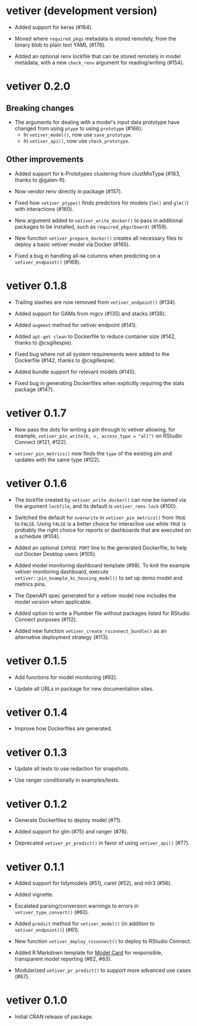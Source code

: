 # vetiver (development version)

* Added support for keras (#164).

* Moved where `required_pkgs` metadata is stored remotely, from the binary blob to plain text YAML (#176).

* Added an optional renv lockfile that can be stored remotely in model metadata, with a new `check_renv` argument for reading/writing (#154).

# vetiver 0.2.0

## Breaking changes

* The arguments for dealing with a model's input data prototype have changed from using `ptype` to using `prototype` (#166): 
    * In `vetiver_model()`, now use `save_prototype`.
    * In `vetiver_api()`, now use `check_prototype`.

## Other improvements

* Added support for k-Prototypes clustering from clustMixType (#163, thanks to @galen-ft).

* Now vendor renv directly in package (#157).

* Fixed how `vetiver_ptype()` finds predictors for models (`lm()` and `glm()`) with interactions (#160).

* New argument added to `vetiver_write_docker()` to pass in additional packages to be installed, such as `required_pkgs(board)` (#159).

* New function `vetiver_prepare_docker()` creates all necessary files to deploy a basic vetiver model via Docker (#165).

* Fixed a bug in handling all-`NA` columns when predicting on a `vetiver_endpoint()` (#169).

# vetiver 0.1.8

* Trailing slashes are now removed from `vetiver_endpoint()` (#134).

* Added support for GAMs from mgcv (#135) and stacks (#138).

* Added `augment` method for vetiver endpoint (#141).

* Added `apt-get clean` to Dockerfile to reduce container size (#142, thanks to @csgillespie).

* Fixed bug where not all system requirements were added to the Dockerfile (#142, thanks to @csgillespie).

* Added bundle support for relevant models (#145).

* Fixed bug in generating Dockerfiles when explicitly requiring the stats package (#147).

# vetiver 0.1.7

* Now pass the dots for writing a pin through to vetiver allowing, for example, `vetiver_pin_write(b, v, access_type = "all")` on RStudio Connect (#121, #122).

* `vetiver_pin_metrics()` now finds the `type` of the existing pin and updates with the same type (#122).

# vetiver 0.1.6

* The lockfile created by `vetiver_write_docker()` can now be named via the argument `lockfile`, and its default is `vetiver_renv.lock` (#100).

* Switched the default for `overwrite` in `vetiver_pin_metrics()` from `TRUE` to `FALSE`. Using `FALSE` is a better choice for interactive use while `TRUE` is probably the right choice for reports or dashboards that are executed on a schedule (#104).

* Added an optional `EXPOSE PORT` line to the generated Dockerfile, to help out Docker Desktop users (#105).

* Added model monitoring dashboard template (#98). To knit the example vetiver monitoring dashboard, execute `vetiver::pin_example_kc_housing_model()` to set up demo model and metrics pins.

* The OpenAPI spec generated for a vetiver model now includes the model _version_ when applicable.

* Added option to write a Plumber file without packages listed for RStudio Connect purposes (#112).

* Added new function `vetiver_create_rsconnect_bundle()` as an alternative deployment strategy (#113).

# vetiver 0.1.5

* Add functions for model monitoring (#92).

* Update all URLs in package for new documentation sites.

# vetiver 0.1.4

* Improve how Dockerfiles are generated.

# vetiver 0.1.3

* Update all tests to use redaction for snapshots.

* Use ranger conditionally in examples/tests.

# vetiver 0.1.2

* Generate Dockerfiles to deploy model (#71).

* Added support for glm (#75) and ranger (#76).

* Deprecated `vetiver_pr_predict()` in favor of using `vetiver_api()` (#77).

# vetiver 0.1.1

* Added support for tidymodels (#51), caret (#52), and mlr3 (#56).

* Added vignette.

* Escalated parsing/conversion warnings to errors in `vetiver_type_convert()` (#60).

* Added `predict` method for `vetiver_model()` (in addition to `vetiver_endpoint()`) (#61).

* New function `vetiver_deploy_rsconnect()` to deploy to RStudio Connect.

* Added R Markdown template for [Model Card](https://doi.org/10.1145/3287560.3287596) for responsible, transparent model reporting (#62, #63).

* Modularized `vetiver_pr_predict()` to support more advanced use cases (#67).

# vetiver 0.1.0

* Initial CRAN release of package.
